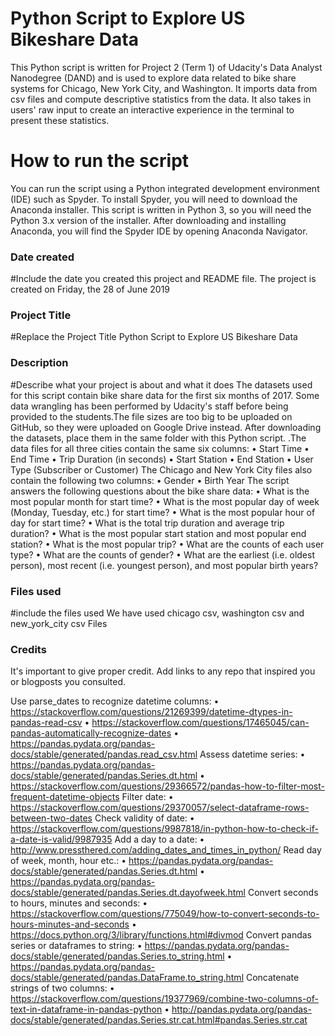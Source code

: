 # Python Script to Explore US Bikeshare Data
This Python script is written for Project 2 (Term 1) of Udacity's Data Analyst Nanodegree (DAND) and is used to explore data related to bike share systems for Chicago, New York City, and Washington. It imports data from csv files and compute descriptive statistics from the data. It also takes in users' raw input to create an interactive experience in the terminal to present these statistics.

# How to run the script
You can run the script using a Python integrated development environment (IDE) such as Spyder. To install Spyder, you will need to download the Anaconda installer. This script is written in Python 3, so you will need the Python 3.x version of the installer. After downloading and installing Anaconda, you will find the Spyder IDE by opening Anaconda Navigator.


### Date created
#Include the date you created this project and README file.
The project is created on Friday, the 28 of June 2019

### Project Title
#Replace the Project Title
Python Script to Explore US Bikeshare Data

### Description
#Describe what your project is about and what it does
The datasets used for this script contain bike share data for the first six months of 2017. Some data wrangling has been performed by Udacity's staff before being provided to the students.The file sizes are too big to be uploaded on GitHub, so they were uploaded on Google Drive instead. After downloading the datasets, place them in the same folder with this Python script.
.The data files for all three cities contain the same six columns:
•	Start Time
•	End Time
•	Trip Duration (in seconds)
•	Start Station
•	End Station
•	User Type (Subscriber or Customer)
The Chicago and New York City files also contain the following two columns:
•	Gender
•	Birth Year
The script answers the following questions about the bike share data:
•	What is the most popular month for start time?
•	What is the most popular day of week (Monday, Tuesday, etc.) for start time?
•	What is the most popular hour of day for start time?
•	What is the total trip duration and average trip duration?
•	What is the most popular start station and most popular end station?
•	What is the most popular trip?
•	What are the counts of each user type?
•	What are the counts of gender?
•	What are the earliest (i.e. oldest person), most recent (i.e. youngest person), and most popular birth years?


### Files used
#include the files used
We have used chicago csv, washington csv and new_york_city csv Files
### Credits
It's important to give proper credit. Add links to any repo that inspired you or blogposts you consulted.

Use parse_dates to recognize datetime columns:
•	https://stackoverflow.com/questions/21269399/datetime-dtypes-in-pandas-read-csv
•	https://stackoverflow.com/questions/17465045/can-pandas-automatically-recognize-dates
•	https://pandas.pydata.org/pandas-docs/stable/generated/pandas.read_csv.html
Assess datetime series:
•	https://pandas.pydata.org/pandas-docs/stable/generated/pandas.Series.dt.html
•	https://stackoverflow.com/questions/29366572/pandas-how-to-filter-most-frequent-datetime-objects
Filter date:
•	https://stackoverflow.com/questions/29370057/select-dataframe-rows-between-two-dates
Check validity of date:
•	https://stackoverflow.com/questions/9987818/in-python-how-to-check-if-a-date-is-valid/9987935
Add a day to a date:
•	http://www.pressthered.com/adding_dates_and_times_in_python/
Read day of week, month, hour etc.:
•	https://pandas.pydata.org/pandas-docs/stable/generated/pandas.Series.dt.html
•	https://pandas.pydata.org/pandas-docs/stable/generated/pandas.Series.dt.dayofweek.html
Convert seconds to hours, minutes and seconds:
•	https://stackoverflow.com/questions/775049/how-to-convert-seconds-to-hours-minutes-and-seconds
•	https://docs.python.org/3/library/functions.html#divmod
Convert pandas series or dataframes to string:
•	https://pandas.pydata.org/pandas-docs/stable/generated/pandas.Series.to_string.html
•	https://pandas.pydata.org/pandas-docs/stable/generated/pandas.DataFrame.to_string.html
Concatenate strings of two columns:
•	https://stackoverflow.com/questions/19377969/combine-two-columns-of-text-in-dataframe-in-pandas-python
•	http://pandas.pydata.org/pandas-docs/stable/generated/pandas.Series.str.cat.html#pandas.Series.str.cat
